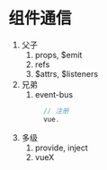 # 组件通信
1. 父子
   1. props, $emit
   2. refs
   3. $attrs, $listeners
2. 兄弟
   1. event-bus
      ```js
        // 注册
        vue.
      ``` 
3. 多级
   1. provide, inject
   2. vueX